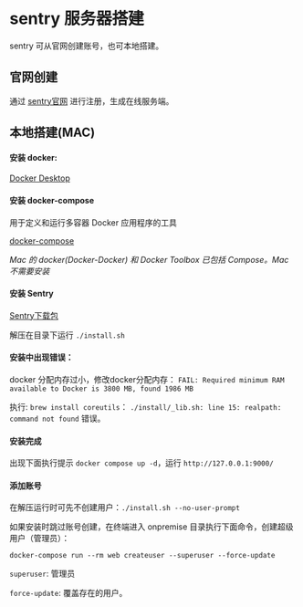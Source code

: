 # sentry 服务器搭建
sentry 可从官网创建账号，也可本地搭建。
## 官网创建
通过 [sentry官网](https://sentry.io/) 进行注册，生成在线服务端。

## 本地搭建(MAC)
#### 安装 docker:
[Docker Desktop](https://hub.docker.com/editions/community/docker-ce-desktop-mac)

#### 安装 docker-compose
用于定义和运行多容器 Docker 应用程序的工具

[docker-compose](https://docs.docker.com/compose/install/)

*Mac 的 docker(Docker-Docker) 和 Docker Toolbox 已包括 Compose。Mac 不需要安装*

#### 安装 Sentry
[Sentry下载包](https://github.com/getsentry/onpremise/releases)

解压在目录下运行 ``./install.sh``

#### 安装中出现错误：
docker 分配内存过小，修改docker分配内存：
``FAIL: Required minimum RAM available to Docker is 3800 MB, found 1986 MB``


执行: ``brew install coreutils``：
``./install/_lib.sh: line 15: realpath: command not found`` 错误。

#### 安装完成
出现下面执行提示 ``docker compose up -d``，运行 ``http://127.0.0.1:9000/``

#### 添加账号
在解压运行时可先不创建用户：``./install.sh --no-user-prompt``

如果安装时跳过账号创建，在终端进入 onpremise 目录执行下面命令，创建超级用户（管理员）：

```
docker-compose run --rm web createuser --superuser --force-update
```

``superuser``: 管理员

``force-update``: 覆盖存在的用户。
